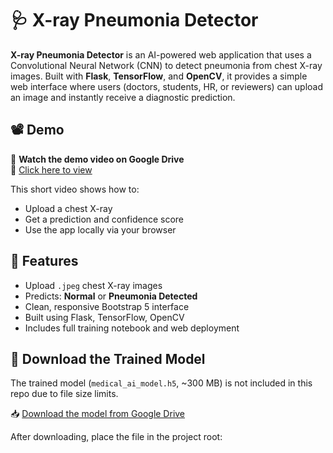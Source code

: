 # 🩺 X-ray Pneumonia Detector

**X-ray Pneumonia Detector** is an AI-powered web application that uses a Convolutional Neural Network (CNN) to detect pneumonia from chest X-ray images. Built with **Flask**, **TensorFlow**, and **OpenCV**, it provides a simple web interface where users (doctors, students, HR, or reviewers) can upload an image and instantly receive a diagnostic prediction.


## 📽️ Demo

🎥 **Watch the demo video on Google Drive**  
📎 [Click here to view](https://drive.google.com/file/d/19fCmdaG6cytE4X5-m_EO1KPzOlrqvPcZ/view?usp=sharing)

This short video shows how to:
- Upload a chest X-ray
- Get a prediction and confidence score
- Use the app locally via your browser

## 🚀 Features

- Upload `.jpeg` chest X-ray images
- Predicts: **Normal** or **Pneumonia Detected**
- Clean, responsive Bootstrap 5 interface
- Built using Flask, TensorFlow, OpenCV
- Includes full training notebook and web deployment


## 🔗 Download the Trained Model

The trained model (`medical_ai_model.h5`, ~300 MB) is not included in this repo due to file size limits.

📥 [Download the model from Google Drive](https://drive.google.com/file/d/1P5OBjJNtGrACl8wwBAOrKjgfpUgUcysB/view?usp=sharing)

After downloading, place the file in the project root:

